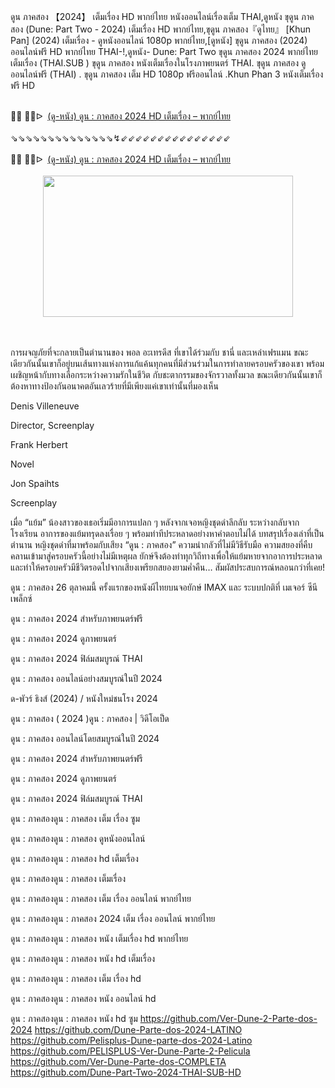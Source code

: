ดูน ภาคสอง 【2024】 เต็มเรื่อง HD พากย์ไทย หนังออนไลน์เรื่องเต็ม THAI,ดูหนัง ขุดูน ภาคสอง (Dune: Part Two - 2024) เต็มเรื่อง HD พากย์ไทย,ขุดูน ภาคสอง『ดูไทย』 [Khun Pan] (2024) เต็มเรื่อง - ดูหนังออนไลน์ 1080p พากย์ไทย,[ดูหนัง] ขุดูน ภาคสอง (2024) ออนไลน์ฟรี HD พากย์ไทย THAI-!,ดูหนัง- Dune: Part Two ขุดูน ภาคสอง 2024 พากย์ไทย เต็มเรื่อง (THAI.SUB ) ขุดูน ภาคสอง หนังเต็มเรื่องในโรงภาพยนตร์ THAI. ขุดูน ภาคสอง ดูออนไลน์ฟรี (THAI) . ขุดูน ภาคสอง เต็ม HD 1080p ฟรีออนไลน์ .Khun Phan 3 หนังเต็มเรื่องฟรี HD

<div><br /></div><div>🔴🔴 🔴🔴ᐅ&nbsp;&nbsp;<a href="https://t.co/FFboANcOE5">(ดู-หนัง) ดูน : ภาคสอง 2024 HD เต็มเรื่อง – พากย์ไทย</a></div><div><br /></div><div><div>⇘⇘⇘⇘⇘⇘⇘⇘⇘⇘⇘⇘⇘⇘↯⇙⇙⇙⇙⇙⇙⇙⇙⇙⇙⇙⇙⇙⇙⇙</div></div><div><br /></div><div><div>🔴🔴 🔴🔴ᐅ&nbsp;&nbsp;<a href="https://t.co/qpBYLHSqwz">(ดู-หนัง) ดูน : ภาคสอง 2024 HD เต็มเรื่อง – พากย์ไทย</a></div><div><br /></div></div><div class="separator" style="clear: both; text-align: center;"><a href="https://t.co/qpBYLHSqwz" imageanchor="1" style="margin-left: 1em; margin-right: 1em;"><img border="0" data-original-height="435" data-original-width="767" height="226" src="https://blogger.googleusercontent.com/img/b/R29vZ2xl/AVvXsEghz8N__M03-FAZ1RcP_dM94i_90TBvGiIM6rdESwppKQhoBdpYhr3UeMgs1GA6BYa1wKfoPqOfk9GLaYcjHPHi1k6LL5WSc0f1dh8rfv5cculWvFu_ZvHjQEQfQ2sCuQkakagpJ_-i_XVszz6N-OcD6zZ5oaLLtJuiTDzNR6i9-2eMjm9i5s2ykarusBY/w400-h226/sadsadwq.jpg" width="400" /></a></div><br /><div><br /></div>

การผจญภัยที่จะกลายเป็นตำนานของ พอล อะเทรดีส ที่เขาได้ร่วมกับ ชานี่ และเหล่าเฟรแมน ขณะเดียวกันนั้นเขาก็อยู่บนเส้นทางแห่งการแก้แค้นทุกคนที่มีส่วนร่วมในการทำลายครอบครัวของเขา พร้อมเผชิญหน้ากับทางเลือกระหว่างความรักในชีวิต กับชะตากรรมของจักรวาลทั้งมวล ขณะเดียวกันนั้นเขาก็ต้องหาทางป้องกันอนาคตอันเลวร้ายที่มีเพียงแค่เขาเท่านั้นที่มองเห็น

Denis Villeneuve

Director, Screenplay

Frank Herbert

Novel

Jon Spaihts

Screenplay

เมื่อ “แย้ม” น้องสาวของเธอเริ่มมีอาการแปลก ๆ หลังจากเจอหญิงชุดดำลึกลับ ระหว่างกลับจากโรงเรียน อาการของแย้มทรุดลงเรื่อย ๆ พร้อมท่าทีประหลาดอย่างหาคำตอบไม่ได้ บทสรุปเรื่องเล่าที่เป็นตำนาน หญิงชุดดำที่มาพร้อมกับเสียง “ดูน : ภาคสอง” ความน่ากลัวที่ไม่มีวิธีรับมือ ความสยองที่คืบคลานเข้ามาสู่ครอบครัวนี้อย่างไม่มีเหตุผล ยักษ์จึงต้องทำทุกวิถีทางเพื่อให้แย้มหายจากอาการประหลาด และทำให้ครอบครัวมีชีวิตรอดไปจากเสียงเพรียกสยองยามค่ำคืน… สัมผัสประสบการณ์หลอนกว่าที่เคย!

ดูน : ภาคสอง 26 ตุลาคมนี้ ครั้งแรกของหนังผีไทยบนจอยักษ์ IMAX และ ระบบปกติที่ เมเจอร์ ซีนีเพล็กซ์

ดูน : ภาคสอง 2024 สำหรับภาพยนตร์ฟรี

ดูน : ภาคสอง 2024 ดูภาพยนตร์

ดูน : ภาคสอง 2024 ฟิล์มสมบูรณ์ THAI

ดูน : ภาคสอง ออนไลน์อย่างสมบูรณ์ในปี 2024

ด-พัวร์ ธิงส์ (2024) / หนังใหม่ชนโรง 2024

ดูน : ภาคสอง ( 2024 )ดูน : ภาคสอง | วิดีโอเป็ด

ดูน : ภาคสอง ออนไลน์โดยสมบูรณ์ในปี 2024

ดูน : ภาคสอง 2024 สำหรับภาพยนตร์ฟรี

ดูน : ภาคสอง 2024 ดูภาพยนตร์

ดูน : ภาคสอง 2024 ฟิล์มสมบูรณ์ THAI

ดูน : ภาคสองดูน : ภาคสอง เต็ม เรื่อง ซูม

ดูน : ภาคสองดูน : ภาคสอง ดูหนังออนไลน์

ดูน : ภาคสองดูน : ภาคสอง hd เต็มเรื่อง

ดูน : ภาคสองดูน : ภาคสอง เต็มเรื่อง

ดูน : ภาคสองดูน : ภาคสอง เต็ม เรื่อง ออนไลน์ พากย์ไทย

ดูน : ภาคสองดูน : ภาคสอง 2024 เต็ม เรื่อง ออนไลน์ พากย์ไทย

ดูน : ภาคสองดูน : ภาคสอง หนัง เต็มเรื่อง hd พากย์ไทย

ดูน : ภาคสองดูน : ภาคสอง หนัง hd เต็มเรื่อง

ดูน : ภาคสองดูน : ภาคสอง เต็ม เรื่อง hd

ดูน : ภาคสองดูน : ภาคสอง หนัง ออนไลน์ hd

ดูน : ภาคสองดูน : ภาคสอง หนัง hd ซูม
https://github.com/Ver-Dune-2-Parte-dos-2024
https://github.com/Dune-Parte-dos-2024-LATINO
https://github.com/Pelisplus-Dune-parte-dos-2024-Latino
https://github.com/PELISPLUS-Ver-Dune-Parte-2-Pelicula
https://github.com/Ver-Dune-Parte-dos-COMPLETA
https://github.com/Dune-Part-Two-2024-THAI-SUB-HD
